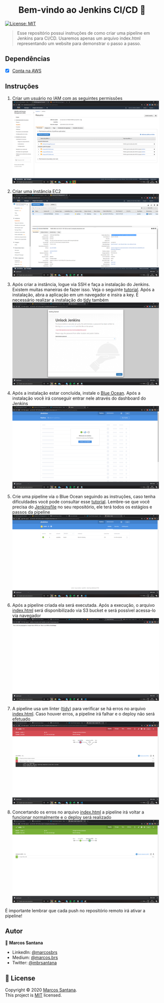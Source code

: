 <h1 align="center">Bem-vindo ao Jenkins CI/CD 👋</h1>
<p>
  <a href="LICENSE" target="_blank">
    <img alt="License: MIT" src="https://img.shields.io/badge/License-MIT-green.svg" />
  </a>
</p>

> Esse repositório possui instruções de como criar uma pipeline em Jenkins para CI/CD. Usaremos apenas um arquivo index.html representando um website para demonstrar o passo a passo.

## Dependências

- [x] [Conta na AWS](https://aws.amazon.com/pt/console/)

## Instruções

1. Criar um usuário no IAM com as seguintes permissões
   ![Usuário](.github/screenshot-01.png)

2. Criar uma instância EC2
   ![Instância no EC2](.github/screenshot-02.png)

3. Após criar a instância, logue via SSH e faça a instalação do Jenkins. Existem muitas maneiras de fazer isso. Veja o seguinte [tutorial](https://www.jenkins.io/doc/book/installing/). Após a instalação, abra a aplicação em um navegador e insira a key. É necessário realizar a instalação do [tidy](https://www.html-tidy.org/) também
   ![Iniciando o Jenkins](.github/screenshot-03.png)

4. Após a instalação estar concluída, instale o [Blue Ocean](https://www.jenkins.io/doc/book/blueocean/). Após a instalação você irá conseguir entrar nele através do dashboard do Jenkins
   ![Blue Ocean](.github/screenshot-04.png)

5. Crie uma pipeline via o Blue Ocean seguindo as instruções, caso tenha dificuldades você pode consultar esse [tutorial](https://www.jenkins.io/doc/book/blueocean/creating-pipelines/). Lembre-se que você precisa do [Jenkinsfile](Jenkinsfile) no seu repositório, ele terá todos os estágios e passos da pipeline
   ![Pipeline](.github/screenshot-05.png)

6. Após a pipeline criada ela será executada. Após a execução, o arquivo [index.html](index.html) será disponibilizado via S3 bucket e será possível acessa-lo via navegador
   ![website](.github/screenshot-06.png)

7. A pipeline usa um linter ([tidy](https://www.html-tidy.org/)) para verificar se há erros no arquivo [index.html](index.html). Caso houver erros, a pipeline irá falhar e o deploy não será efetuado
   ![Falha na pipeline](.github/screenshot-07.png)

8. Concertando os erros no arquivo [index.html](index.html) a pipeline irá voltar a funcionar normalmente e o deploy será realizado
   ![Sucesso na pipeline](.github/screenshot-08.png)

É importante lembrar que cada push no repositório remoto irá ativar a pipeline!

## Autor

👤 **Marcos Santana**

- LinkedIn: [@marcosbrs](https://linkedin.com/in/marcosbrs)
- Medium: [@marcos.brs](https://medium.com/@marcos.brs)
- Twitter: [@mbrsantana](https://twitter.com/mbrsantana)

## 📝 License

Copyright © 2020 [Marcos Santana](https://github.com/zerocoolbr).<br />
This project is [MIT](LICENSE) licensed.
